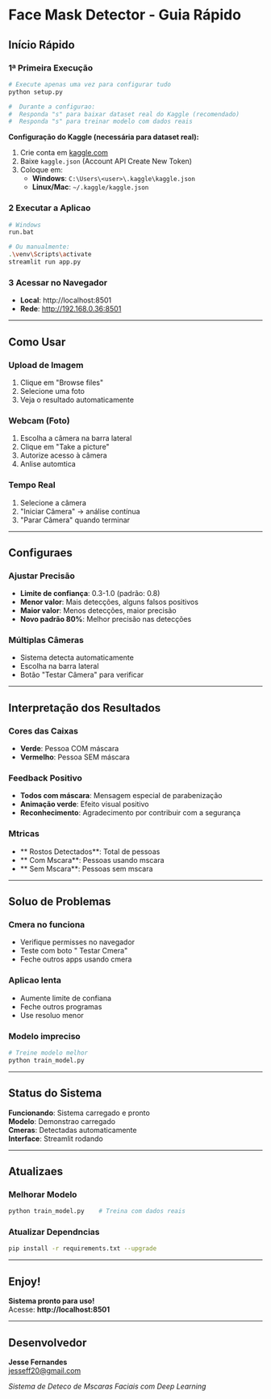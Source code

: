 ﻿# Face Mask Detector - Guia Rápido

## Início Rápido

### 1ª Primeira Execução
```bash
# Execute apenas uma vez para configurar tudo
python setup.py

#  Durante a configurao:
#  Responda "s" para baixar dataset real do Kaggle (recomendado)
#  Responda "s" para treinar modelo com dados reais
```

**Configuração do Kaggle (necessária para dataset real):**
1. Crie conta em [kaggle.com](https://www.kaggle.com)
2. Baixe `kaggle.json` (Account  API  Create New Token)
3. Coloque em:
   - **Windows**: `C:\Users\<user>\.kaggle\kaggle.json`
   - **Linux/Mac**: `~/.kaggle/kaggle.json`

### 2 Executar a Aplicao
```bash
# Windows
run.bat

# Ou manualmente:
.\venv\Scripts\activate
streamlit run app.py
```


### 3 Acessar no Navegador
- **Local**: http://localhost:8501
- **Rede**: http://192.168.0.36:8501

---

##  Como Usar

###  Upload de Imagem
1. Clique em "Browse files"
2. Selecione uma foto
3. Veja o resultado automaticamente

###  Webcam (Foto)
1. Escolha a câmera na barra lateral
2. Clique em "Take a picture"
3. Autorize acesso à câmera
4. Anlise automtica

###  Tempo Real
1. Selecione a câmera
2. "Iniciar Câmera" → análise contínua
3. "Parar Câmera" quando terminar

---

##  Configuraes

### Ajustar Precisão
- **Limite de confiança**: 0.3-1.0 (padrão: 0.8)
- **Menor valor**: Mais detecções, alguns falsos positivos
- **Maior valor**: Menos detecções, maior precisão
- **Novo padrão 80%**: Melhor precisão nas detecções

### Múltiplas Câmeras
- Sistema detecta automaticamente
- Escolha na barra lateral
- Botão "Testar Câmera" para verificar

---

## Interpretação dos Resultados

### Cores das Caixas
- **Verde**: Pessoa COM máscara
- **Vermelho**: Pessoa SEM máscara

### Feedback Positivo
- **Todos com máscara**: Mensagem especial de parabenização
- **Animação verde**: Efeito visual positivo
- **Reconhecimento**: Agradecimento por contribuir com a segurança

### Mtricas
- ** Rostos Detectados**: Total de pessoas
- ** Com Mscara**: Pessoas usando mscara
- ** Sem Mscara**: Pessoas sem mscara

---

##  Soluo de Problemas

### Cmera no funciona
- Verifique permisses no navegador
- Teste com boto " Testar Cmera"
- Feche outros apps usando cmera

### Aplicao lenta
- Aumente limite de confiana
- Feche outros programas
- Use resoluo menor

### Modelo impreciso
```bash
# Treine modelo melhor
python train_model.py
```

---

##  Status do Sistema

 **Funcionando**: Sistema carregado e pronto  
 **Modelo**: Demonstrao carregado  
 **Cmeras**: Detectadas automaticamente  
 **Interface**: Streamlit rodando  

---

##  Atualizaes

### Melhorar Modelo
```bash
python train_model.py    # Treina com dados reais
```

### Atualizar Dependncias
```bash
pip install -r requirements.txt --upgrade
```

---

##  Enjoy!

**Sistema pronto para uso!**   
Acesse: **http://localhost:8501**

---

##  Desenvolvedor

**Jesse Fernandes**  
 jesseff20@gmail.com

*Sistema de Deteco de Mscaras Faciais com Deep Learning*
